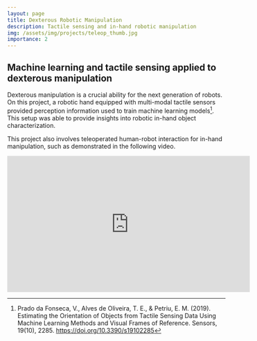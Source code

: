 ```yaml
---
layout: page
title: Dexterous Robotic Manipulation
description: Tactile sensing and in-hand robotic manipulation
img: /assets/img/projects/teleop_thumb.jpg
importance: 2
---
```


Machine learning and tactile sensing applied to dexterous manipulation
----------------------------------------------------------------------

Dexterous manipulation is a crucial ability for the next generation of robots.
On this project, a robotic hand equipped with multi-modal tactile sensors provided perception information used to train machine learning models[^1].
This setup was able to provide insights into robotic in-hand object characterization.

This project also involves teleoperated human-robot interaction for in-hand manipulation, such as demonstrated in the following video.

<iframe width="560" height="315" src="https://www.youtube.com/embed/T-rw6ulKfHU" frameborder="0" allow="accelerometer; autoplay; encrypted-media; gyroscope; picture-in-picture" allowfullscreen></iframe>


[^1]: Prado da Fonseca, V., Alves de Oliveira, T. E., & Petriu, E. M. (2019). Estimating the Orientation of Objects from Tactile Sensing Data Using Machine Learning Methods and Visual Frames of Reference. Sensors, 19(10), 2285. https://doi.org/10.3390/s19102285
